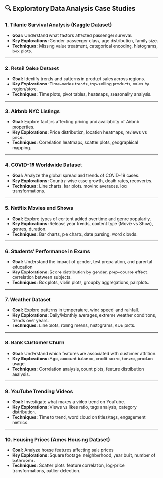 ## 🔍 **Exploratory Data Analysis Case Studies**

### 1. **Titanic Survival Analysis (Kaggle Dataset)**

* **Goal:** Understand what factors affected passenger survival.
* **Key Explorations:** Gender, passenger class, age distribution, family size.
* **Techniques:** Missing value treatment, categorical encoding, histograms, box plots.

---

### 2. **Retail Sales Dataset**

* **Goal:** Identify trends and patterns in product sales across regions.
* **Key Explorations:** Time-series trends, top-selling products, sales by region/store.
* **Techniques:** Time plots, pivot tables, heatmaps, seasonality analysis.

---

### 3. **Airbnb NYC Listings**

* **Goal:** Explore factors affecting pricing and availability of Airbnb properties.
* **Key Explorations:** Price distribution, location heatmaps, reviews vs price.
* **Techniques:** Correlation heatmaps, scatter plots, geographical mapping.

---

### 4. **COVID-19 Worldwide Dataset**

* **Goal:** Analyze the global spread and trends of COVID-19 cases.
* **Key Explorations:** Country-wise case growth, death rates, recoveries.
* **Techniques:** Line charts, bar plots, moving averages, log transformations.

---

### 5. **Netflix Movies and Shows**

* **Goal:** Explore types of content added over time and genre popularity.
* **Key Explorations:** Release year trends, content type (Movie vs Show), genres, duration.
* **Techniques:** Bar charts, pie charts, date parsing, word clouds.

---

### 6. **Students' Performance in Exams**

* **Goal:** Understand the impact of gender, test preparation, and parental education.
* **Key Explorations:** Score distribution by gender, prep-course effect, correlation between subjects.
* **Techniques:** Box plots, violin plots, groupby aggregations, pairplots.

---

### 7. **Weather Dataset**

* **Goal:** Explore patterns in temperature, wind speed, and rainfall.
* **Key Explorations:** Daily/Monthly averages, extreme weather conditions, trends over years.
* **Techniques:** Line plots, rolling means, histograms, KDE plots.

---

### 8. **Bank Customer Churn**

* **Goal:** Understand which features are associated with customer attrition.
* **Key Explorations:** Age, account balance, credit score, tenure, product usage.
* **Techniques:** Correlation analysis, count plots, feature distribution analysis.

---

### 9. **YouTube Trending Videos**

* **Goal:** Investigate what makes a video trend on YouTube.
* **Key Explorations:** Views vs likes ratio, tags analysis, category distribution.
* **Techniques:** Time to trend, word cloud on titles/tags, engagement metrics.

---

### 10. **Housing Prices (Ames Housing Dataset)**

* **Goal:** Analyze house features affecting sale prices.
* **Key Explorations:** Square footage, neighborhood, year built, number of bathrooms.
* **Techniques:** Scatter plots, feature correlation, log-price transformations, outlier detection.

